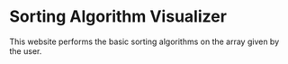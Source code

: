 # Sorting Algorithm Visualizer
This website performs the basic sorting algorithms on the array given by the user.
